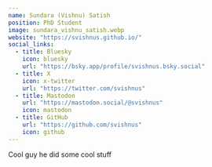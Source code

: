 ```yaml
---
name: Sundara (Vishnu) Satish
position: PhD Student
image: sundara_vishnu_satish.webp
website: "https://svishnus.github.io/"
social_links:
  - title: Bluesky
    icon: bluesky
    url: "https://bsky.app/profile/svishnus.bsky.social"
  - title: X
    icon: x-twitter
    url: "https://twitter.com/svishnus"
  - title: Mastodon
    url: "https://mastodon.social/@svishnus"
    icon: mastodon
  - title: GitHub
    url: "https://github.com/svishnus"
    icon: github
---
```

Cool guy he did some cool stuff
